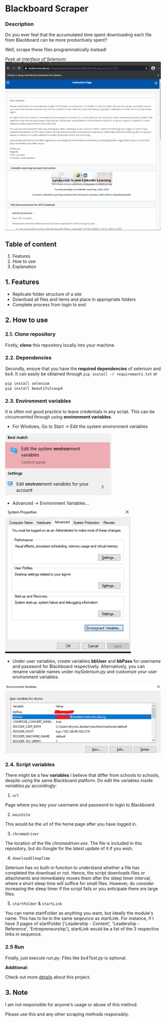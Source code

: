 # Blackboard Scraper

### Description

Do you ever feel that the accumulated time spent downloading each file from Blackboard can be more productively spent?

Well, scrape these files programmatically instead!

*Peek at interface of Selenium:*
![Edit the system environment variables](./images/blackboard.gif )

## Table of content
1. Features
2. How to use
3. Explanation


## 1. Features
- Replicate folder structure of a site
- Download all files and items and place in appropriate folders
- Complete process from login to end

## 2. How to use

### 2.1. Clone repository

Firstly, **clone** this repository locally into your machine.

### 2.2. Dependencies

Secondly, ensure that you have the **required dependencies** of selenium and bs4. It can easily be obtained through `pip install -r requirements.txt` or

```
pip install selenium
pip install beautifulsoup4
```
### 2.3. Environment variables

It is often not good practice to leave credentials in any script. This can be circumvented through using **environment variables**.
- For Windows, Go to Start -> Edit the system environment variables

![Edit the system environment variables](./images/startEnviron.png )

- Advanced -> Environment Variables...

![Environment variables](./images/startEnviron2.png )

- Under user variables, create variables **bbUser** and **bbPass** for username and password for Blackboard respectively. Alternatively, you can rename variable names under *mySelenium.py* and customize your user environment variables.

![User variables](./images/startEnviron3.png )

### 2.4. Script variables

There might be a few **variables** I believe that differ from schools to schools, despite using the same Blackboard platform. Do edit the variables inside *variables.py* accordingly:
1. `url`

Page where you key your username and password to login to Blackboard.

2. `mainSite`

This would be the url of the home page after you have logged in.

3. `chromedriver`

The location of the file *chromedriver.exe*. The file is included in this repository, but do Google for the latest update of it if you wish.

4. `downloadSleepTime`

Selenium has no built-in function to understand whether a file has completed the download or not. Hence, the script downloads files or attachments and immediately moves them after the sleep timer interval, where a short sleep time will suffice for small files. However, do consider increasing the sleep timer if the script fails or you anticipate there are large files.

5. `startFolder` & `startLink`

You can name startFolder as anything you want, but ideally the module's name. This has to be in the same seqeunce as  startLink. For instance, if I have 3 pages of startFolder ['Leadership - Content', 'Leadership - Reference', 'Entrepreneurship'], startLink would be a list of the 3 respective links in sequence.

### 2.5 Run

Finally, just execute *run.py*. Files like *bs4Test.py* is optional.


**Additional:**

Check out more [details](https://www.notion.so/goldknees/Scraping-Blackboard-with-Python-2cdbd3f242294120932791c645200570) about this project.

## 3. Note

I am not responsible for anyone's usage or abuse of this method.

Please use this and any other scraping methods responsibly.
